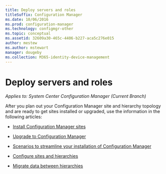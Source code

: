 ```yaml
---
title: Deploy servers and roles
titleSuffix: Configuration Manager
ms.date: 10/06/2016
ms.prod: configuration-manager
ms.technology: configmgr-other
ms.topic: conceptual
ms.assetid: 32609a30-465c-4406-b227-aca5c276e015
author: mestew
ms.author: mstewart
manager: dougeby
ms.collection: M365-identity-device-management
---
```


# Deploy servers and roles

*Applies to: System Center Configuration Manager (Current Branch)*

After you plan out your Configuration Manager site and hierarchy topology and are ready to get sites installed or upgraded, use the information in the following articles:  

- [Install Configuration Manager sites](/sccm/core/servers/deploy/install/installing-sites)  

- [Upgrade to Configuration Manager](/sccm/core/servers/deploy/install/upgrade-to-configuration-manager)  

- [Scenarios to streamline your installation of Configuration Manager](/sccm/core/servers/deploy/install/scenarios-to-streamline-your-installation)  

- [Configure sites and hierarchies](/sccm/core/servers/deploy/configure/configure-sites-and-hierarchies)  

- [Migrate data between hierarchies](/sccm/core/migration/migrate-data-between-hierarchies)  
